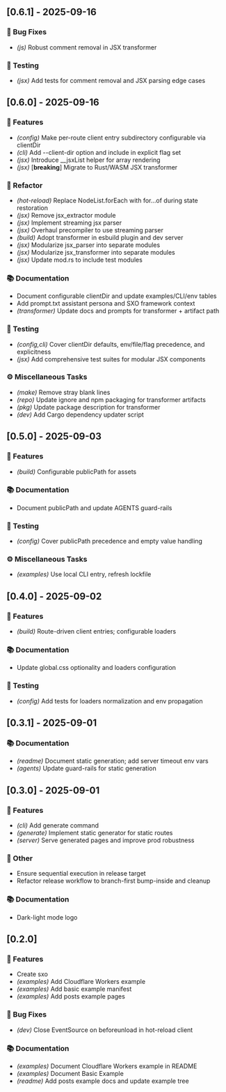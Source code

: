 ## [0.6.1] - 2025-09-16

### 🐛 Bug Fixes

- *(js)* Robust comment removal in JSX transformer

### 🧪 Testing

- *(jsx)* Add tests for comment removal and JSX parsing edge cases

## [0.6.0] - 2025-09-16

### 🚀 Features

- *(config)* Make per-route client entry subdirectory configurable via clientDir
- *(cli)* Add --client-dir option and include in explicit flag set
- *(jsx)* Introduce __jsxList helper for array rendering
- *(jsx)* [**breaking**] Migrate to Rust/WASM JSX transformer

### 🚜 Refactor

- *(hot-reload)* Replace NodeList.forEach with for...of during state restoration
- *(jsx)* Remove jsx_extractor module
- *(jsx)* Implement streaming jsx parser
- *(jsx)* Overhaul precompiler to use streaming parser
- *(build)* Adopt transformer in esbuild plugin and dev server
- *(jsx)* Modularize jsx_parser into separate modules
- *(jsx)* Modularize jsx_transformer into separate modules
- *(jsx)* Update mod.rs to include test modules

### 📚 Documentation

- Document configurable clientDir and update examples/CLI/env tables
- Add prompt.txt assistant persona and SXO framework context
- *(transformer)* Update docs and prompts for transformer + artifact path

### 🧪 Testing

- *(config,cli)* Cover clientDir defaults, env/file/flag precedence, and explicitness
- *(jsx)* Add comprehensive test suites for modular JSX components

### ⚙️ Miscellaneous Tasks

- *(make)* Remove stray blank lines
- *(repo)* Update ignore and npm packaging for transformer artifacts
- *(pkg)* Update package description for transformer
- *(dev)* Add Cargo dependency updater script

## [0.5.0] - 2025-09-03

### 🚀 Features

- *(build)* Configurable publicPath for assets

### 📚 Documentation

- Document publicPath and update AGENTS guard-rails

### 🧪 Testing

- *(config)* Cover publicPath precedence and empty value handling

### ⚙️ Miscellaneous Tasks

- *(examples)* Use local CLI entry, refresh lockfile

## [0.4.0] - 2025-09-02

### 🚀 Features

- *(build)* Route-driven client entries; configurable loaders

### 📚 Documentation

- Update global.css optionality and loaders configuration

### 🧪 Testing

- *(config)* Add tests for loaders normalization and env propagation

## [0.3.1] - 2025-09-01

### 📚 Documentation

- *(readme)* Document static generation; add server timeout env vars
- *(agents)* Update guard-rails for static generation

## [0.3.0] - 2025-09-01

### 🚀 Features

- *(cli)* Add generate command
- *(generate)* Implement static generator for static routes
- *(server)* Serve generated pages and improve prod robustness

### 💼 Other

- Ensure sequential execution in release target
- Refactor release workflow to branch-first bump-inside and cleanup

### 📚 Documentation

- Dark-light mode logo

## [0.2.0]

### 🚀 Features

- Create sxo
- *(examples)* Add Cloudflare Workers example
- *(examples)* Add basic example manifest
- *(examples)* Add posts example pages

### 🐛 Bug Fixes

- *(dev)* Close EventSource on beforeunload in hot-reload client

### 📚 Documentation

- *(examples)* Document Cloudflare Workers example in README
- *(examples)* Document Basic Example
- *(readme)* Add posts example docs and update example tree

